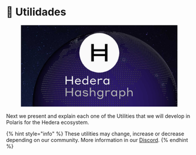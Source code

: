 # 🔨 Utilidades

<figure><img src="../../../../../.gitbook/assets/hedera-hashgraph-hbar-1200x628-1.jpg" alt=""><figcaption></figcaption></figure>

Next we present and explain each one of the Utilities that we will develop in Polaris for the Hedera ecosystem.

{% hint style="info" %}
These utilities may change, increase or decrease depending on our community. More information in our [Discord](broken-reference).
{% endhint %}
